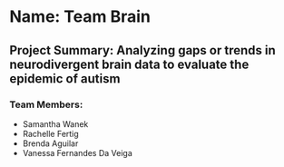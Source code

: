 # Name: Team Brain

## Project Summary: Analyzing gaps or trends in neurodivergent brain data to evaluate the epidemic of autism

### Team Members: 
- Samantha Wanek 
- Rachelle Fertig 
- Brenda Aguilar
- Vanessa Fernandes Da Veiga
